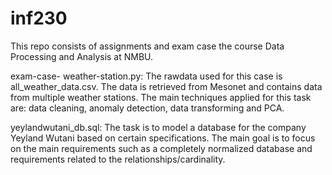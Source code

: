 # inf230
This repo consists of assignments and exam case the course Data Processing and Analysis at NMBU.

exam-case- weather-station.py: The rawdata used for this case is all_weather_data.csv. The data is retrieved from Mesonet and contains data from multiple
weather stations. The main techniques applied for this task are: data cleaning, anomaly detection, data transforming and PCA.

yeylandwutani_db.sql: The task is to model a database for the company Yeyland Wutani based on certain specifications. The main goal is to focus on the main requirements such as a completely normalized database and requirements related to the relationships/cardinality.
